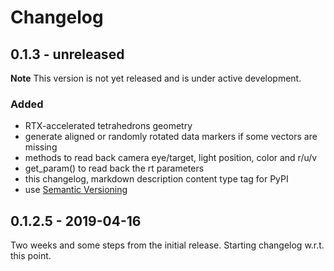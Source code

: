 # Changelog

## 0.1.3 - unreleased

**Note** This version is not yet released and is under active development.

### Added
- RTX-accelerated tetrahedrons geometry
- generate aligned or randomly rotated data markers if some vectors are missing
- methods to read back camera eye/target, light position, color and r/u/v
- get_param() to read back the rt parameters
- this changelog, markdown description content type tag for PyPI
- use [Semantic Versioning](https://semver.org/spec/v2.0.0.html)

## 0.1.2.5 - 2019-04-16
Two weeks and some steps from the initial release. Starting changelog w.r.t. this point.
